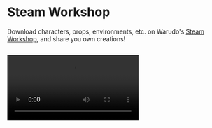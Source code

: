 # Steam Workshop

Download characters, props, environments, etc. on Warudo's [Steam Workshop](https://steamcommunity.com/app/2079740/workshop/), and share you own creations!

<figure><img src="/images/image(9).png" alt="" /><figcaption></figcaption></figure>

<div className="video-box"><video controls src="https://steamcommunity.com/app/2079740/workshop/" /></div>
